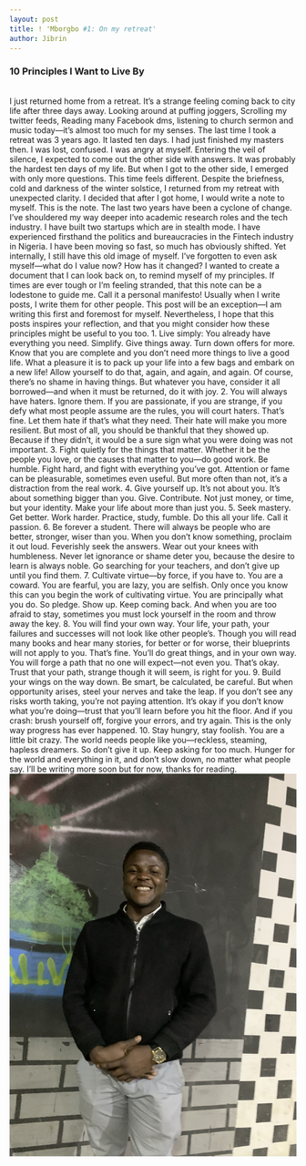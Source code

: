 ```yaml
---
layout: post
title: ! 'Mborgbo #1: On my retreat'
author: Jibrin
---
```


### 10 Principles I Want to Live By
<br>
I just returned home from a retreat. It’s a strange feeling coming back to city life after three days away.
Looking around at puffing joggers, Scrolling my twitter feeds, Reading many Facebook dms, listening to church sermon and music today—it’s almost too much for my senses.
The last time I took a retreat was 3 years ago. It lasted ten days. I had just finished my masters then. I was lost, confused. I was angry at myself. Entering the veil of silence, I expected to come out the other side with answers. 
It was probably the hardest ten days of my life. But when I got to the other side, I emerged with only more questions.
This time feels different. Despite the briefness, cold and darkness of the winter solstice, I returned from my retreat with unexpected clarity.
I decided that after I got home, I would write a note to myself. This is the note.
The last two years have been a cyclone of change.  I’ve shouldered my way deeper into academic research roles and the tech industry. I have built two startups which are in stealth mode. I have experienced firsthand the politics and bureaucracies in the Fintech industry in Nigeria. 
I have been moving so fast, so much has obviously shifted. Yet internally, I still have this old image of myself. I’ve forgotten to even ask myself—what do I value now? How has it changed?
I wanted to create a document that I can look back on, to remind myself of my principles. If times are ever tough or I’m feeling stranded, that this note can be a lodestone to guide me.
Call it a personal manifesto!
Usually when I write posts, I write them for other people. This post will be an exception—I am writing this first and foremost for myself. Nevertheless, I hope that this posts inspires your reflection, and that you might consider how these principles might be useful to you too.
1. Live simply: You already have everything you need. Simplify. Give things away. Turn down offers for more. Know that you are complete and you don’t need more things to live a good life.
What a pleasure it is to pack up your life into a few bags and embark on a new life! Allow yourself to do that, again, and again, and again.
Of course, there’s no shame in having things. But whatever you have, consider it all borrowed—and when it must be returned, do it with joy.
2. You will always have haters. Ignore them.
If you are passionate, if you are strange, if you defy what most people assume are the rules, you will court haters.
That’s fine. Let them hate if that’s what they need. Their hate will make you more resilient.
But most of all, you should be thankful that they showed up. Because if they didn’t, it would be a sure sign what you were doing was not important.
3. Fight quietly for the things that matter.
Whether it be the people you love, or the causes that matter to you—do good work. Be humble. Fight hard, and fight with everything you’ve got.
Attention or fame can be pleasurable, sometimes even useful. But more often than not, it’s a distraction from the real work.
4. Give yourself up.
It’s not about you. It’s about something bigger than you. Give. Contribute. Not just money, or time, but your identity. Make your life about more than just you.
5. Seek mastery.
Get better. Work harder. Practice, study, fumble. Do this all your life. Call it passion.
6. Be forever a student.
There will always be people who are better, stronger, wiser than you.
When you don’t know something, proclaim it out loud. Feverishly seek the answers. Wear out your knees with humbleness. Never let ignorance or shame deter you, because the desire to learn is always noble.
Go searching for your teachers, and don’t give up until you find them.
7. Cultivate virtue—by force, if you have to.
You are a coward. You are fearful, you are lazy, you are selfish. Only once you know this can you begin the work of cultivating virtue.
You are principally what you do. So pledge. Show up. Keep coming back. And when you are too afraid to stay, sometimes you must lock yourself in the room and throw away the key.
8. You will find your own way.
Your life, your path, your failures and successes will not look like other people’s. Though you will read many books and hear many stories, for better or for worse, their blueprints will not apply to you.
That’s fine. You’ll do great things, and in your own way. You will forge a path that no one will expect—not even you.
That’s okay. Trust that your path, strange though it will seem, is right for you.
9. Build your wings on the way down.
Be smart, be calculated, be careful. But when opportunity arises, steel your nerves and take the leap. If you don’t see any risks worth taking, you’re not paying attention.
It’s okay if you don’t know what you’re doing—trust that you’ll learn before you hit the floor. And if you crash: brush yourself off, forgive your errors, and try again. This is the only way progress has ever happened.
10. Stay hungry, stay foolish.
You are a little bit crazy. The world needs people like you—reckless, steaming, hapless dreamers.
So don’t give it up. Keep asking for too much. Hunger for the world and everything in it, and don’t slow down, no matter what people say.
I’ll be writing more soon but for now, thanks for reading.

  <img src="/img/retreat.jpg" alt="retreat venue EYCA, Jos">
